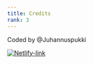```yaml
---
title: Credits
rank: 3
---
```


Coded by @Juhannuspukki

<a href="https://www.netlify.com">
  <img src="images/netlify-dark.svg" images/hugo.svg alt="Netlify-link">
</a>
